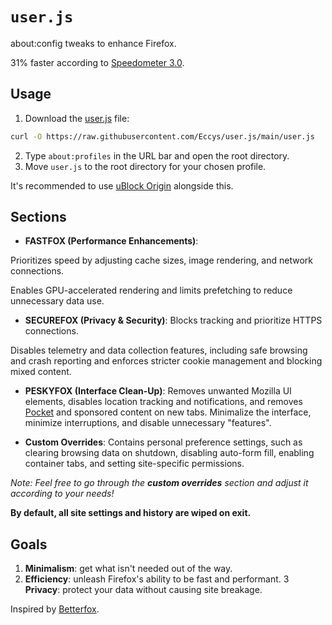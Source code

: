 # `user.js`

about:config tweaks to enhance Firefox.

31% faster according to [Speedometer 3.0](https://browserbench.org/Speedometer3.0/).

## Usage

1. Download the [user.js](https://raw.githubusercontent.com/Eccys/user.js/main/user.js) file:
```sh
curl -O https://raw.githubusercontent.com/Eccys/user.js/main/user.js
```
2. Type `about:profiles` in the URL bar and open the root directory.
3. Move `user.js` to the root directory for your chosen profile.

It's recommended to use [uBlock Origin](https://ublockorigin.com/) alongside this.

## Sections
- **FASTFOX (Performance Enhancements)**:

Prioritizes speed by adjusting cache sizes, image rendering, and network connections.

Enables GPU-accelerated rendering and limits prefetching to reduce unnecessary data use.

- **SECUREFOX (Privacy & Security)**: 
Blocks tracking and prioritize HTTPS connections.

Disables telemetry and data collection features, including safe browsing and crash reporting and enforces stricter cookie management and blocking mixed content.

- **PESKYFOX (Interface Clean-Up)**: 
Removes unwanted Mozilla UI elements, disables location tracking and notifications, and removes [Pocket](https://www.mozilla.org/en-US/firefox/pocket/) and sponsored content on new tabs.
Minimalize the interface, minimize interruptions, and disable unnecessary "features".

- **Custom Overrides**:
Contains personal preference settings, such as clearing browsing data on shutdown, disabling auto-form fill, enabling container tabs, and setting site-specific permissions.

_Note: Feel free to go through the **custom overrides** section and adjust it according to your needs!_

**By default, all site settings and history are wiped on exit.**

## Goals

1. **Minimalism**: get what isn't needed out of the way.
2. **Efficiency**: unleash Firefox's ability to be fast and performant.
3 **Privacy**: protect your data without causing site breakage.

Inspired by [Betterfox](https://github.com/yokoffing/Betterfox).
